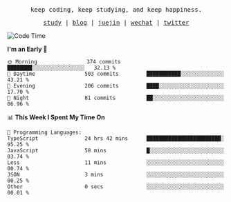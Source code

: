 <p align="center">
  <samp>
    <span>keep coding, keep studying, and keep happiness.</span>
  </samp>
</p>

<p align="center">
  <samp>
    <a href="https://github.com/ouduidui/fe-study">study</a> |
    <a href="https://deweyou.me">blog</a>  |
    <a href="https://juejin.cn/user/4309700183594366">juejin</a> |
    <a href="https://user-images.githubusercontent.com/54696834/165071004-6509e3f2-90c3-448c-9d92-3da42b0c2021.jpeg">wechat</a> |
    <a href="https://twitter.com/ouduidui">twitter</a>
  </samp>
</p>

<!--START_SECTION:waka-->
![Code Time](http://img.shields.io/badge/Code%20Time-3%2C359%20hrs%2030%20mins-blue)

**I'm an Early 🐤** 

```text
🌞 Morning                374 commits         ████████░░░░░░░░░░░░░░░░░   32.13 % 
🌆 Daytime                503 commits         ███████████░░░░░░░░░░░░░░   43.21 % 
🌃 Evening                206 commits         ████░░░░░░░░░░░░░░░░░░░░░   17.70 % 
🌙 Night                  81 commits          ██░░░░░░░░░░░░░░░░░░░░░░░   06.96 % 
```


📊 **This Week I Spent My Time On** 

```text
💬 Programming Languages: 
TypeScript               24 hrs 42 mins      ████████████████████████░   95.25 % 
JavaScript               58 mins             █░░░░░░░░░░░░░░░░░░░░░░░░   03.74 % 
Less                     11 mins             ░░░░░░░░░░░░░░░░░░░░░░░░░   00.74 % 
JSON                     3 mins              ░░░░░░░░░░░░░░░░░░░░░░░░░   00.25 % 
Other                    0 secs              ░░░░░░░░░░░░░░░░░░░░░░░░░   00.01 % 
```


<!--END_SECTION:waka-->
